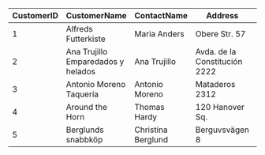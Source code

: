 | CustomerID |	CustomerName                        |	ContactName     | 	Address	                 |    City      |	PostalCode | 	Country |
| -------    | --------                             | --------          | -----------                |  -------     | --------     | -------- | 
| 1          |  Alfreds Futterkiste	                |   Maria Anders    |	Obere Str. 57            | 	  Berlin	|   12209	   |   Germany | 
| 2          |	Ana Trujillo Emparedados y helados  |	Ana Trujillo    |  Avda. de la Constitución 2222 | MéxicoDF | 05021        |	Mexico |
| 3          |	Antonio Moreno Taquería             | 	Antonio Moreno	|  Mataderos 2312            | México D.F. | 05023 | Mexico |
| 4          |  Around the Horn	                    | Thomas Hardy	    | 120 Hanover Sq.            |	London	| WA1 1DP |	UK |
| 5          |	Berglunds snabbköp                  |	Christina Berglund | 	Berguvsvägen 8	     |    Luleå	| S-958 22	| Sweden |